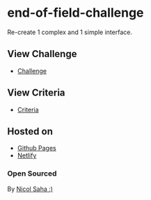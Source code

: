 # end-of-field-challenge

Re-create 1 complex and 1 simple interface.

## View Challenge
- [Challenge](https://github.com/becodeorg/gnt-yu-3-21/tree/master/1.The-Field/5.End-of-Field/2.End-of-Field-Challenge)

## View Criteria
- [Criteria](https://github.com/becodeorg/gnt-yu-3-21/blob/master/1.The-Field/5.End-of-Field/2.End-of-Field-Challenge/Criteria.md)

## Hosted on 
- [Github Pages](https://nicolsaha.github.io/end-of-field-challenge/)
- [Netlify](#)

### Open Sourced

By [Nicol Saha :)](https://github.com/NicolSaha)
